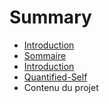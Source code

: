 # Summary

* [Introduction](README.md)
* [Sommaire](rapport/sommaire.md)
* [Introduction](rapport/introduction.md)
* [Quantified-Self](rapport/quantified-self.md)
* Contenu du projet

